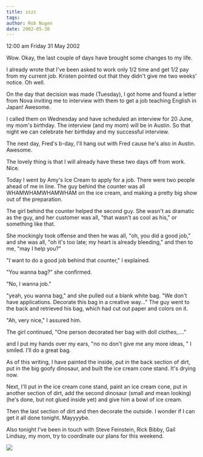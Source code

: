 ```yaml
---
title: zzzz
tags: 
author: Rob Nugen
date: 2002-05-30
---
```


<p class=date>12:00 am Friday 31 May 2002</p>

<p>Wow.  Okay, the last couple of days have brought some changes to my
life.</p>

<p>I already wrote that I've been asked to work only 1/2 time and get 1/2
pay from my current job.  Kristen pointed out that they didn't give me two
weeks' notice.  Oh well.</p>

<p>On the day that decision was made (Tuesday), I got home and found a
letter from Nova inviting me to interview with them to get a job teaching
English in Japan!  Awesome.</p>

<p>I called them on Wednesday and have scheduled an interview for 20 June,
my mom's birthday.  The interview (and my mom) will be in Austin.  So that
night we can celebrate her birthday and my successful interview.</p>

<p>The next day, Fred's b-day, I'll hang out with Fred cause he's also in
Austin.  Awesome.</p>

<p>The lovely thing is that I will already have these two days off from
work.  Nice.</p>

<p>Today I went by Amy's Ice Cream to apply for a job.  There were two
people ahead of me in line.  The guy behind the counter was all
WHAMWHAMWHAMWHAM on the ice cream, and making a pretty big show out of the
preparation.</p>

<p>The girl behind the counter helped the second guy.  She wasn't as
dramatic as the guy, and her customer was all, "that wasn't as cool as his,"
or something like that.  </p>

<p>She mockingly took offense and then he was all, "oh, you did a good job,"
and she was all, "oh it's too late; my heart is already bleeding," and then
to me, "may I help you?"</p>

<p>"<em>I</em> want to do a good job behind that counter," I explained.</p>

<p>"You wanna bag?" she confirmed.</p>

<p>"No, I wanna job."</p>

<p>"yeah, you wanna bag," and she pulled out a blank white bag.  "We don't
have applications.  Decorate this bag in a creative way..."  The guy went to
the back and retrieved his bag, which had cut out paper and colors on
it.</p>

<p>"Ah, very nice," I assured him.</p>

<p>The girl continued, "One person decorated her bag with doll
clothes,...."</p>

<p>and I put my hands over my ears, "no no don't give me any more ideas, " I
smiled.  I'll do a great bag.</p>

<p>As of this writing, I have painted the inside, put in the back section of
dirt, put in the big goofy dinosaur, and built the ice cream cone stand.
It's drying now.</p>

<p>Next, I'll put in the ice cream cone stand, paint an ice cream cone, put
in another section of dirt, add the second dinosaur (small and mean looking)
(he's done, but not glued inside yet) and give him a bowl of ice cream.</p>

<p>Then the last section of dirt and then decorate the outside.   I wonder
if I can get it all done tonight.  Mayyyybe.</p>

<p>Also tonight I've been in touch with Steve Feinstein, Rick Bibby, Gail
Lindsay, my mom, try to coordinate our plans for this weekend.</p>

<p><img src="/images/rob/wL-ROB.gif"/></p>

